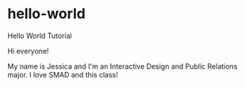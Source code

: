 # hello-world
Hello World Tutorial

Hi everyone!

My name is Jessica and I'm an Interactive Design and Public Relations major. I love SMAD and this class!
